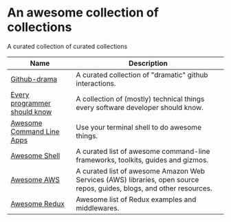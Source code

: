 # An awesome collection of collections
A curated collection of curated collections

| Name  | Description |
| ------------- | ------------- |
| [Github-drama](https://github.com/nikolas/github-drama) | A curated collection of "dramatic" github interactions. |
| [Every programmer should know](https://github.com/mr-mig/every-programmer-should-know) | A collection of (mostly) technical things every software developer should know. |
| [Awesome Command Line Apps](https://github.com/herrbischoff/awesome-command-line-apps) | Use your terminal shell to do awesome things. |
| [Awesome Shell](https://github.com/alebcay/awesome-shell) | A curated list of awesome command-line frameworks, toolkits, guides and gizmos. |
| [Awesome AWS](https://github.com/donnemartin/awesome-aws) | A curated list of awesome Amazon Web Services (AWS) libraries, open source repos, guides, blogs, and other resources. |
| [Awesome Redux](https://github.com/xgrommx/awesome-redux) | Awesome list of Redux examples and middlewares. |
